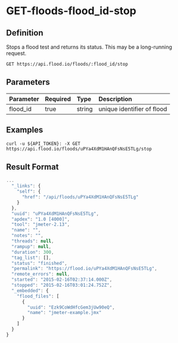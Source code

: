 # GET-floods-flood\_id-stop

## Definition

Stops a flood test and returns its status. This may be a long-running request.

```text
GET https://api.flood.io/floods/:flood_id/stop
```

## Parameters

| Parameter | Required | Type | Description |
| :--- | :--- | :--- | :--- |
| flood\_id | true | string | unique identifier of flood |

## Examples

```text
curl -u ${API_TOKEN}: -X GET https://api.flood.io/floods/uPYa4XdM1HAnQFsNsE5TLg/stop
```

## Result Format

```javascript
...
  "_links": {
    "self": {
      "href": "/api/floods/uPYa4XdM1HAnQFsNsE5TLg"
    }
  },
  "uuid": "uPYa4XdM1HAnQFsNsE5TLg",
  "apdex": "1.0 [4000]",
  "tool": "jmeter-2.13",
  "name": "",
  "notes": "",
  "threads": null,
  "rampup": null,
  "duration": 300,
  "tag_list": [],
  "status": "finished",
  "permalink": "https://flood.io/uPYa4XdM1HAnQFsNsE5TLg",
  "remote_errors": null,
  "started": "2015-02-16T02:37:14.000Z",
  "stopped": "2015-02-16T03:01:24.752Z",
  "_embedded": {
    "flood_files": [
      {
        "uuid": "Ezk9CoWdHfcGem3jUw90eQ",
        "name": "jmeter-example.jmx"
      }
    ]
  }
}
```

